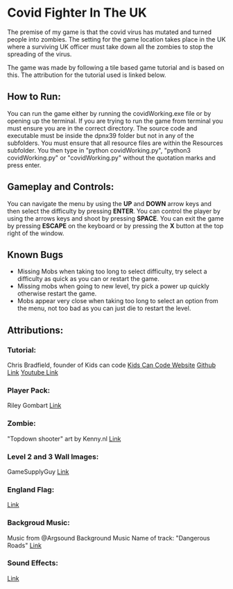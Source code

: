 # Covid Fighter In The UK

The premise of my game is that the covid virus has mutated and turned people into zombies. The setting for the game location takes place in the UK where a surviving UK officer must take down all the zombies to stop the spreading of the virus.

The game was made by following a tile based game tutorial and is based on this. The attribution for the tutorial used is linked below.

## How to Run:
You can run the game either by running the covidWorking.exe file or by opening up the terminal. If you are trying to run the game from terminal you must ensure you are in the correct directory. The source code and executable must be inside the dpnx39 folder but not in any of the subfolders. You must ensure that all resource files are within the Resources subfolder. You then type in "python covidWorking.py", "python3 covidWorking.py" or "covidWorking.py" without the quotation marks and press enter.

## Gameplay and Controls:
You can navigate the menu by using the **UP** and **DOWN** arrow keys and then select the difficulty by pressing **ENTER**. You can control the player by using the arrows keys and shoot by pressing **SPACE**. You can exit the game by pressing **ESCAPE** on the keyboard or by pressing the **X** button at the top right of the window.

## Known Bugs

- Missing Mobs when taking too long to select difficulty, try select a difficulty as quick as you can or restart the game.
- Missing mobs when going to new level, try pick a power up quickly otherwise restart the game.
- Mobs appear very close when taking too long to select an option from the menu, not too bad as you can just die to restart the level.

## Attributions:

### Tutorial:
Chris Bradfield, founder of Kids can code
[Kids Can Code Website](http://kidscancode.org/)
[Github Link](https://github.com/kidscancode/pygame_tutorials/tree/master/tilemap/working)
[Youtube Link](https://www.youtube.com/channel/UCNaPQ5uLX5iIEHUCLmfAgKg)

### Player Pack:
Riley Gombart
[Link](https://opengameart.org/content/animated-top-down-survivor-player)

### Zombie:
"Topdown shooter" art by Kenny.nl
[Link](https://kenney.nl/assets/topdown-shooter)

### Level 2 and 3 Wall Images:
GameSupplyGuy
[Link](https://gamesupply.itch.io/blocks-walls-obstacles)

### England Flag:
[Link](https://upload.wikimedia.org/wikipedia/commons/a/ae/Flag_of_the_United_Kingdom.svg)

### Backgroud Music:
Music from @Argsound Background Music
Name of track: "Dangerous Roads"
[Link](https://youtu.be/VMziMXYkVS0)

### Sound Effects:
[Link](https://github.com/kidscancode/pygame_tutorials/tree/master/tilemap/working/snd)